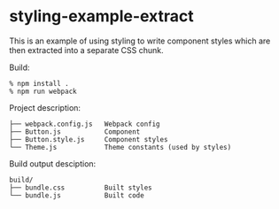 styling-example-extract
=======================

This is an example of using styling to write component styles which are then
extracted into a separate CSS chunk.

Build:

    % npm install .
    % npm run webpack

Project description:

    ├── webpack.config.js   Webpack config
    ├── Button.js           Component
    ├── Button.style.js     Component styles
    └── Theme.js            Theme constants (used by styles)

Build output desciption:

    build/
    ├── bundle.css          Built styles
    └── bundle.js           Built code
